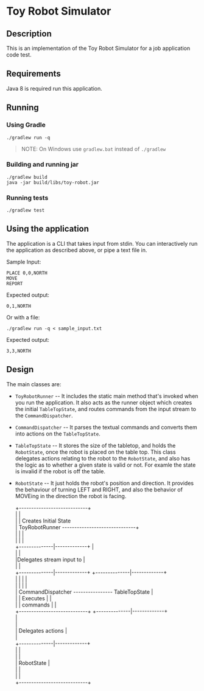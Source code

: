 Toy Robot Simulator
===================

Description
-----------
This is an implementation of the Toy Robot Simulator for a job application code test.

Requirements
------------
Java 8 is required run this application.

Running
-----

### Using Gradle
    ./gradlew run -q


> NOTE: On Windows use ```gradlew.bat``` instead of ```./gradlew```

### Building and running jar
    ./gradlew build
    java -jar build/libs/toy-robot.jar
    
### Running tests
    ./gradlew test

Using the application
---------------------
The application is a CLI that takes input from stdin. You can interactively run the 
application as described above, or pipe a text file in.
 
Sample Input:

    PLACE 0,0,NORTH
    MOVE
    REPORT

Expected output:

    0,1,NORTH

Or with a file:

    ./gradlew run -q < sample_input.txt

Expected output:

    3,3,NORTH
    
Design
------
The main classes are:

- ```ToyRobotRunner```
-- It includes the static main method that's invoked when you run the application. It also
acts as the runner object which creates the initial ```TableTopState```, and routes commands from
the input stream to the ```CommandDispatcher```.

- ```CommandDispatcher```
-- It parses the textual commands and converts them into actions on the ```TableTopState```.

- ```TableTopState```
-- It stores the size of the tabletop, and holds the ```RobotState```, once the robot is placed on
the table top. This class delegates actions relating to the robot to the ```RobotState```, and also
has the logic as to whether a given state is valid or not. For examle the state is invalid if
the robot is off the table.

- ```RobotState```
-- It just holds the robot's position and direction. It provides the behaviour of turning LEFT
and RIGHT, and also the behavior of MOVEing in the direction the robot is facing.


                                                                              
                                                                              
    +----------------------------+                                                
    |                            |                                                
    |                            |          Creates Initial State                 
    |        ToyRobotRunner      ------------------------------+                  
    |                            |                             |                  
    |                            |                             |                  
    +--------------|-------------+                             |                  
                   |                                           |                  
                   |Delegates stream input to                  |                  
                   |                                           |                  
    +--------------|-------------+              +--------------|-------------+    
    |                            |              |                            |    
    |                            |              |                            |    
    |      CommandDispatcher     ----------------       TableTopState        |    
    |                            |   Executes   |                            |    
    |                            |   commands   |                            |    
    +----------------------------+              +--------------|-------------+    
                                                               |                  
                                                               |                  
                                                               | Delegates actions
                                                               |                  
                                                               |                  
                                                +--------------|-------------+    
                                                |                            |    
                                                |                            |    
                                                |        RobotState          |    
                                                |                            |    
                                                |                            |    
                                                +----------------------------+    

